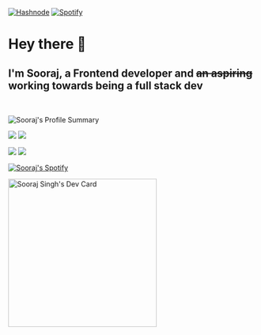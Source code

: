 [![Hashnode](https://img.shields.io/badge/Hashnode-2962FF?style=for-the-badge&logo=hashnode&logoColor=white)](https://thesoorajsingh.hashnode.dev)    [![Spotify](https://img.shields.io/badge/Spotify-1ED760?style=for-the-badge&logo=spotify&logoColor=white)](https://open.spotify.com/playlist/7Hlj3qD96PhVHQ68zdX7xp?si=7ee9ba2bc96040c1)

# Hey there 👀
## I'm Sooraj, a Frontend developer and ~~an aspiring~~ working towards being a full stack dev

<br />

![Sooraj's Profile Summary](https://github-profile-summary-cards.vercel.app/api/cards/profile-details?username=thesoorajsingh&theme=tokyonight)


![](http://github-profile-summary-cards.vercel.app/api/cards/repos-per-language?username=thesoorajsingh&theme=tokyonight)    ![](http://github-profile-summary-cards.vercel.app/api/cards/most-commit-language?username=thesoorajsingh&theme=tokyonight)



![](http://github-profile-summary-cards.vercel.app/api/cards/stats?username=thesoorajsingh&theme=tokyonight)    ![](http://github-profile-summary-cards.vercel.app/api/cards/productive-time?username=thesoorajsingh&theme=tokyonight&utcOffset=8)


[![Sooraj's Spotify](https://spotify-recently-played-readme.vercel.app/api?user=iaqsbvb6redjj4ifnm2oddy5m&count=3&width=680)](https://open.spotify.com/playlist/7Hlj3qD96PhVHQ68zdX7xp?si=1267942a4ff24797)

<a href="https://app.daily.dev/thesoorajsingh"><img src="https://api.daily.dev/devcards/43f22ab17d634945af71ea55c06cc0ac.png?r=f8n" width="300" alt="Sooraj Singh's Dev Card"/></a>
